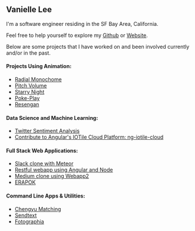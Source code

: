 ## Vanielle Lee

I'm a software engineer residing in the SF Bay Area, California. 

Feel free to help yourself to explore my [Github](https://github.com/lekosfmi) or [Website](http://www.lekosfmi.com/).

Below are some projects that I have worked on and been involved currently and/or in the past. 

#### Projects Using Animation:
- [Radial Monochome](https://github.com/lekosfmi/radial-monochrome)
- [Pitch Volume](https://github.com/lekosfmi/pitch-volume)
- [Starry Night](https://github.com/lekosfmi/starry-night)
- [Poke-Play](https://github.com/lekosfmi/poke-play)
- [Resengan](https://github.com/lekosfmi/rasengan)

#### Data Science and Machine Learning:
- [Twitter Sentiment Analysis](https://github.com/lekosfmi/twitter_sentiment)
- [Contribute to Angular's IOTile Cloud Platform: ng-iotile-cloud](https://github.com/iotile/ng-iotile-cloud)

#### Full Stack Web Applications:
- [Slack clone with Meteor](https://github.com/lekosfmi/chat)
- [Restful webapp using Angular and Node](https://github.com/lekosfmi/restful-app)
- [Medium clone using Webapp2](https://github.com/lekosfmi/simple-blog)
- [ERAPOK](https://github.com/ERAPOK/erapok)

#### Command Line Apps & Utilities:
- [Chengyu Matching](https://github.com/lekosfmi/chengyu-match)
- [Sendtext](https://github.com/lekosfmi/sendtext)
- [Fotographia](https://github.com/lekosfmi/fotographia)
